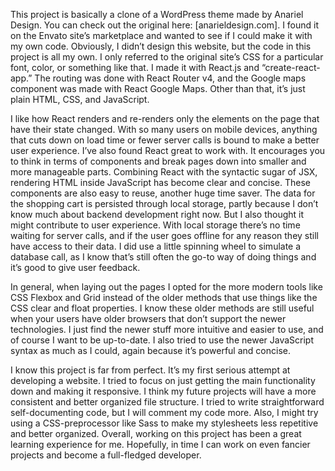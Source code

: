 This project is basically a clone of a WordPress theme made by Anariel Design. You can check out the original here: [anarieldesign.com]. I found it on the Envato site’s marketplace and wanted to see if I could make it with my own code. Obviously, I didn’t design this website, but the code in this project is all my own.  I only referred to the original site’s CSS for a particular font, color, or something like that. I made it with React.js and “create-react-app.”  The routing was done with React Router v4, and the Google maps component was made with React Google Maps. Other than that, it’s just plain HTML, CSS, and JavaScript.

I like how React renders and re-renders only the elements on the page that have their state changed. With so many users on mobile devices, anything that cuts down on load time or fewer server calls is bound to make a better user experience. I’ve also found React great to work with. It encourages you to think in terms of components and break pages down into smaller and more manageable parts.  Combining React with the syntactic sugar of JSX, rendering HTML inside JavaScript has become clear and concise. These components are also easy to reuse, another huge time saver. The data for the shopping cart is persisted through local storage, partly because I don’t know much about backend development right now. But I also thought it might contribute to user experience. With local storage there’s no time waiting for server calls, and if the user goes offline for any reason they still have access to their data. I did use a little spinning wheel to simulate a database call, as I know that’s still often the go-to way of doing things and it’s good to give user feedback.

In general, when laying out the pages I opted for the more modern tools like CSS Flexbox and Grid instead of the older methods that use things like the CSS clear and float properties. I know these older methods are still useful when your users have older browsers that don’t support the newer technologies. I just find the newer stuff more intuitive and easier to use, and of course I want to be up-to-date. I also tried to use the newer JavaScript syntax as much as I could, again because it’s powerful and concise.

I know this project is far from perfect. It’s my first serious attempt at developing a website. I tried to focus on just getting the main functionality down and making it responsive. I think my future projects will have a more consistent and better organized file structure. I tried to write straightforward self-documenting code, but I will comment my code more. Also, I might try using a CSS-preprocessor like Sass to make my stylesheets less repetitive and better organized. Overall, working on this project has been a great learning experience for me. Hopefully, in time I can work on even fancier projects and become a full-fledged developer.
